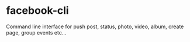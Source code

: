 # facebook-cli
Command line interface for push post, status, photo, video, album, create page, group events etc...
